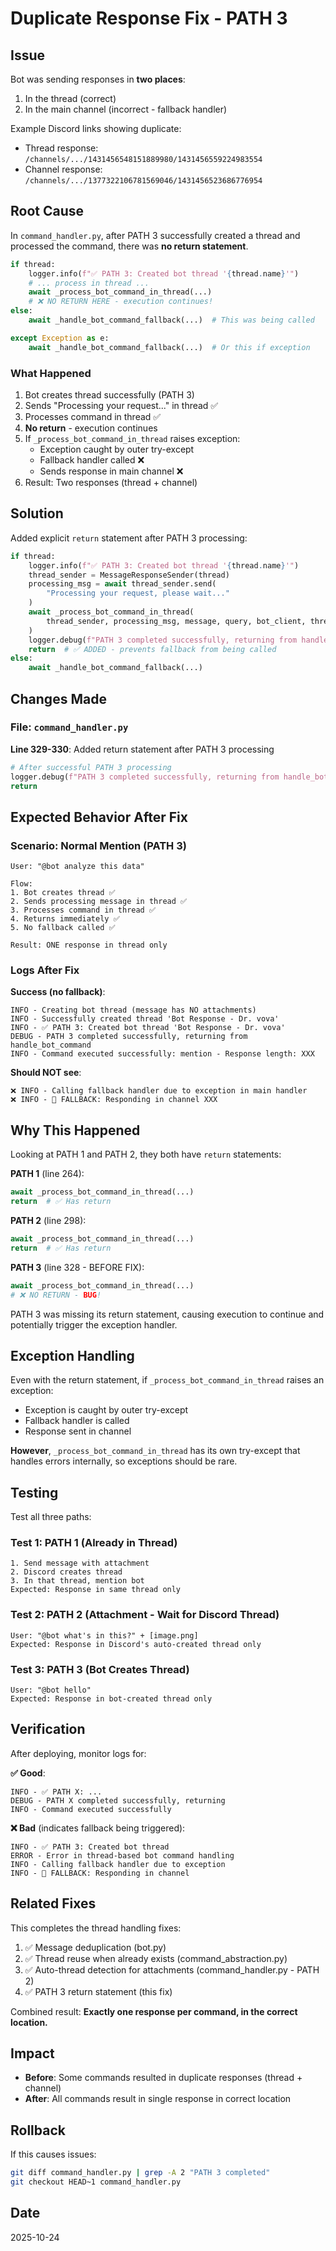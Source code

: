 # Duplicate Response Fix - PATH 3

## Issue

Bot was sending responses in **two places**:
1. In the thread (correct)
2. In the main channel (incorrect - fallback handler)

Example Discord links showing duplicate:
- Thread response: `/channels/.../1431456548151889980/1431456559224983554`
- Channel response: `/channels/.../1377322106781569046/1431456523686776954`

## Root Cause

In `command_handler.py`, after PATH 3 successfully created a thread and processed the command, there was **no return statement**.

```python
if thread:
    logger.info(f"✅ PATH 3: Created bot thread '{thread.name}'")
    # ... process in thread ...
    await _process_bot_command_in_thread(...)
    # ❌ NO RETURN HERE - execution continues!
else:
    await _handle_bot_command_fallback(...)  # This was being called

except Exception as e:
    await _handle_bot_command_fallback(...)  # Or this if exception
```

### What Happened

1. Bot creates thread successfully (PATH 3)
2. Sends "Processing your request..." in thread ✅
3. Processes command in thread ✅
4. **No return** - execution continues
5. If `_process_bot_command_in_thread` raises exception:
   - Exception caught by outer try-except
   - Fallback handler called ❌
   - Sends response in main channel ❌
6. Result: Two responses (thread + channel)

## Solution

Added explicit `return` statement after PATH 3 processing:

```python
if thread:
    logger.info(f"✅ PATH 3: Created bot thread '{thread.name}'")
    thread_sender = MessageResponseSender(thread)
    processing_msg = await thread_sender.send(
        "Processing your request, please wait..."
    )
    await _process_bot_command_in_thread(
        thread_sender, processing_msg, message, query, bot_client, thread.id
    )
    logger.debug(f"PATH 3 completed successfully, returning from handle_bot_command")
    return  # ✅ ADDED - prevents fallback from being called
else:
    await _handle_bot_command_fallback(...)
```

## Changes Made

### File: `command_handler.py`

**Line 329-330**: Added return statement after PATH 3 processing

```python
# After successful PATH 3 processing
logger.debug(f"PATH 3 completed successfully, returning from handle_bot_command")
return
```

## Expected Behavior After Fix

### Scenario: Normal Mention (PATH 3)

```
User: "@bot analyze this data"

Flow:
1. Bot creates thread ✅
2. Sends processing message in thread ✅
3. Processes command in thread ✅
4. Returns immediately ✅
5. No fallback called ✅

Result: ONE response in thread only
```

### Logs After Fix

**Success (no fallback)**:
```
INFO - Creating bot thread (message has NO attachments)
INFO - Successfully created thread 'Bot Response - Dr. vova'
INFO - ✅ PATH 3: Created bot thread 'Bot Response - Dr. vova'
DEBUG - PATH 3 completed successfully, returning from handle_bot_command
INFO - Command executed successfully: mention - Response length: XXX
```

**Should NOT see**:
```
❌ INFO - Calling fallback handler due to exception in main handler
❌ INFO - 🔄 FALLBACK: Responding in channel XXX
```

## Why This Happened

Looking at PATH 1 and PATH 2, they both have `return` statements:

**PATH 1** (line 264):
```python
await _process_bot_command_in_thread(...)
return  # ✅ Has return
```

**PATH 2** (line 298):
```python
await _process_bot_command_in_thread(...)
return  # ✅ Has return
```

**PATH 3** (line 328 - BEFORE FIX):
```python
await _process_bot_command_in_thread(...)
# ❌ NO RETURN - BUG!
```

PATH 3 was missing its return statement, causing execution to continue and potentially trigger the exception handler.

## Exception Handling

Even with the return statement, if `_process_bot_command_in_thread` raises an exception:
- Exception is caught by outer try-except
- Fallback handler is called
- Response sent in channel

**However**, `_process_bot_command_in_thread` has its own try-except that handles errors internally, so exceptions should be rare.

## Testing

Test all three paths:

### Test 1: PATH 1 (Already in Thread)
```
1. Send message with attachment
2. Discord creates thread
3. In that thread, mention bot
Expected: Response in same thread only
```

### Test 2: PATH 2 (Attachment - Wait for Discord Thread)
```
User: "@bot what's in this?" + [image.png]
Expected: Response in Discord's auto-created thread only
```

### Test 3: PATH 3 (Bot Creates Thread)
```
User: "@bot hello"
Expected: Response in bot-created thread only
```

## Verification

After deploying, monitor logs for:

**✅ Good**:
```
INFO - ✅ PATH X: ...
DEBUG - PATH X completed successfully, returning
INFO - Command executed successfully
```

**❌ Bad** (indicates fallback being triggered):
```
INFO - ✅ PATH 3: Created bot thread
ERROR - Error in thread-based bot command handling
INFO - Calling fallback handler due to exception
INFO - 🔄 FALLBACK: Responding in channel
```

## Related Fixes

This completes the thread handling fixes:
1. ✅ Message deduplication (bot.py)
2. ✅ Thread reuse when already exists (command_abstraction.py)
3. ✅ Auto-thread detection for attachments (command_handler.py - PATH 2)
4. ✅ PATH 3 return statement (this fix)

Combined result: **Exactly one response per command, in the correct location.**

## Impact

- **Before**: Some commands resulted in duplicate responses (thread + channel)
- **After**: All commands result in single response in correct location

## Rollback

If this causes issues:
```bash
git diff command_handler.py | grep -A 2 "PATH 3 completed"
git checkout HEAD~1 command_handler.py
```

## Date

2025-10-24
